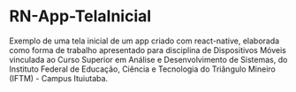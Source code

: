 # RN-App-TelaInicial
Exemplo de uma tela inicial de um app criado com react-native, elaborada como forma de trabalho apresentado para disciplina de Dispositivos Móveis vinculada ao Curso Superior em Análise e Desenvolvimento de Sistemas, do Instituto Federal de Educação, Ciência e Tecnologia do Triângulo Mineiro (IFTM) - Campus Ituiutaba.
